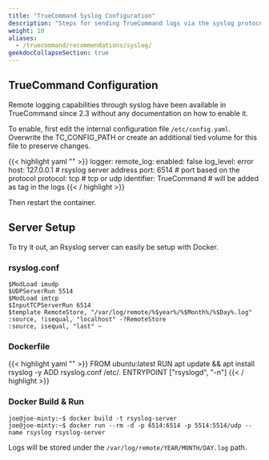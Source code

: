 ```yaml
---
title: "TrueCommand Syslog Configuration"
description: "Steps for sending TrueCommand logs via the syslog protocol."
weight: 10
aliases:
  - /truecommand/recommendations/syslog/
geekdocCollapseSection: true
---
```


## TrueCommand Configuration

Remote logging capabilities through syslog have been available in TrueCommand since 2.3 without any documentation on how to enable it.

To enable, first edit the internal configuration file `/etc/config.yaml`. Overwrite the TC_CONFIG_PATH or create an additional tied volume for this file to preserve changes.

{{< highlight yaml "" >}}
logger:
  remote_log:
    enabled: false
    log_level: error
    host: 127.0.0.1           # rsyslog server address
    port: 6514                # port based on the protocol
    protocol: tcp             # tcp or udp
    identifier: TrueCommand   # will be added as tag in the logs
{{< / highlight >}}

Then restart the container.


## Server Setup

To try it out, an Rsyslog server can easily be setup with Docker.

### rsyslog.conf

```
$ModLoad imudp
$UDPServerRun 5514
$ModLoad imtcp
$InputTCPServerRun 6514
$template RemoteStore, "/var/log/remote/%$year%/%$Month%/%$Day%.log"
:source, !isequal, "localhost" -?RemoteStore
:source, isequal, "last" ~
```

### Dockerfile

{{< highlight yaml "" >}}
FROM ubuntu:latest
RUN apt update && apt install rsyslog -y
ADD rsyslog.conf /etc/.
ENTRYPOINT ["rsyslogd", "-n"]
{{< / highlight >}}


### Docker Build & Run

```
joe@joe-minty:~$ docker build -t rsyslog-server
joe@joe-minty:~$ docker run --rm -d -p 6514:6514 -p 5514:5514/udp --name rsyslog rsyslog-server
```

Logs will be stored under the `/var/log/remote/YEAR/MONTH/DAY.log` path.
